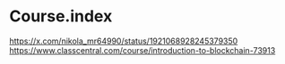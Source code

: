 # Course.index
https://x.com/nikola_mr64990/status/1921068928245379350 https://www.classcentral.com/course/introduction-to-blockchain-73913
